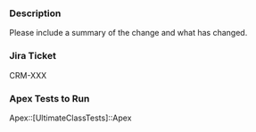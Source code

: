 ### Description

Please include a summary of the change and what has changed.

### Jira Ticket

CRM-XXX

### Apex Tests to Run

Apex::[UltimateClassTests]::Apex